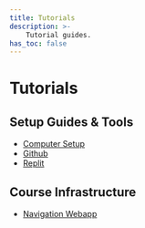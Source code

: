 ```yaml
---
title: Tutorials
description: >-
    Tutorial guides.
has_toc: false
---
```


# Tutorials

## Setup Guides & Tools
- [Computer Setup](/tutorials/setup.html)
- [Github](/tutorials/git.html)
- [Replit](/tutorials/replit.html)

## Course Infrastructure
- [Navigation Webapp](/tutorials/app.html)
